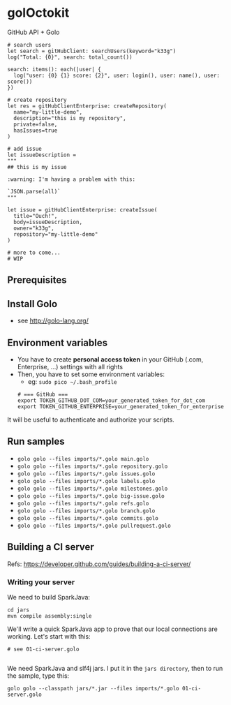 # golOctokit

GitHub API + Golo

```golo
# search users
let search = gitHubClient: searchUsers(keyword="k33g")
log("Total: {0}", search: total_count())

search: items(): each(|user| {
  log("user: {0} {1} score: {2}", user: login(), user: name(), user: score())
})

# create repository
let res = gitHubClientEnterprise: createRepository(
  name="my-little-demo",
  description="this is my repository",
  private=false,
  hasIssues=true
)

# add issue
let issueDescription =
"""
## this is my issue

:warning: I'm having a problem with this:

`JSON.parse(all)`
"""

let issue = gitHubClientEnterprise: createIssue(
  title="Ouch!",
  body=issueDescription,
  owner="k33g",
  repository="my-little-demo"
)

# more to come...
# WIP
```

## Prerequisites

## Install Golo

- see http://golo-lang.org/

## Environment variables

- You have to create **personal access token** in your GitHub (.com, Enterprise, ...) settings with all rights
- Then, you have to set some environment variables:
  - eg: `sudo pico ~/.bash_profile`
  ```shell
  # === GitHub ===
  export TOKEN_GITHUB_DOT_COM=your_generated_token_for_dot_com
  export TOKEN_GITHUB_ENTERPRISE=your_generated_token_for_enterprise
  ```
It will be useful to authenticate and authorize your scripts.

## Run samples

- `golo golo --files imports/*.golo main.golo`
- `golo golo --files imports/*.golo repository.golo`
- `golo golo --files imports/*.golo issues.golo`
- `golo golo --files imports/*.golo labels.golo`
- `golo golo --files imports/*.golo milestones.golo`
- `golo golo --files imports/*.golo big-issue.golo`
- `golo golo --files imports/*.golo refs.golo`
- `golo golo --files imports/*.golo branch.golo`
- `golo golo --files imports/*.golo commits.golo`
- `golo golo --files imports/*.golo pullrequest.golo`

## Building a CI server

Refs: https://developer.github.com/guides/building-a-ci-server/

### Writing your server

We need to build SparkJava:
```
cd jars
mvn compile assembly:single
```

We'll write a quick SparkJava app to prove that our local connections are working. Let's start with this:

```golo
# see 01-ci-server.golo


```

We need SparkJava and slf4j jars. I put it in the `jars directory`, then to run the sample, type this:

    golo golo --classpath jars/*.jar --files imports/*.golo 01-ci-server.golo
